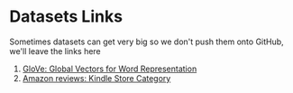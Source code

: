 # Datasets Links

Sometimes datasets can get very big so we don't push them onto GitHub, we'll leave the links here

1. [GloVe: Global Vectors for Word Representation](https://www.kaggle.com/rtatman/glove-global-vectors-for-word-representation)
2. [Amazon reviews: Kindle Store Category](https://www.kaggle.com/bharadwaj6/kindle-reviews)
